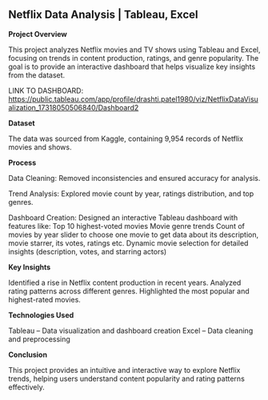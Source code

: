 ## **Netflix Data Analysis | Tableau, Excel**

**Project Overview**

This project analyzes Netflix movies and TV shows using Tableau and Excel, focusing on trends in content production, ratings, and genre popularity. The goal is to provide an interactive dashboard that helps visualize key insights from the dataset.

LINK TO DASHBOARD: https://public.tableau.com/app/profile/drashti.patel1980/viz/NetflixDataVisualization_17318050506840/Dashboard2

**Dataset**

The data was sourced from Kaggle, containing 9,954 records of Netflix movies and shows.

**Process**

Data Cleaning: Removed inconsistencies and ensured accuracy for analysis.

Trend Analysis: Explored movie count by year, ratings distribution, and top genres.

Dashboard Creation: Designed an interactive Tableau dashboard with features like:
Top 10 highest-voted movies
Movie genre trends
Count of movies by year
slider to choose one movie to get data about its description, movie starrer, its votes, ratings etc.
Dynamic movie selection for detailed insights (description, votes, and starring actors)

**Key Insights**

Identified a rise in Netflix content production in recent years.
Analyzed rating patterns across different genres.
Highlighted the most popular and highest-rated movies.

**Technologies Used**

Tableau – Data visualization and dashboard creation
Excel – Data cleaning and preprocessing

**Conclusion**

This project provides an intuitive and interactive way to explore Netflix trends, helping users understand content popularity and rating patterns effectively.
